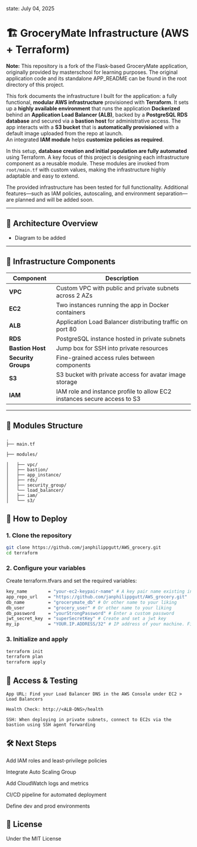 state: July 04, 2025

# 🏗️ GroceryMate Infrastructure (AWS + Terraform)

**Note:** This repository is a fork of the Flask-based GroceryMate application, originally provided by masterschool for learning purposes. 
The original application code and its standalone APP_README can be found in the root directory of this project.

This fork documents the infrastructure I built for the application: a fully functional, **modular AWS infrastructure** provisioned with **Terraform**. It sets up a **highly available environment** that runs the application **Dockerized** behind an **Application Load Balancer (ALB)**, backed by a **PostgreSQL RDS database** and secured via a **bastion host** for administrative access.
The app interacts with a **S3 bucket** that is **automatically provisioned** with a default image uploaded from the repo at launch.  
An integrated **IAM module** helps **customize policies as required**. 

In this setup, **database creation and initial population are fully automated** using Terraform. A key focus of this project is designing each infrastructure component as a reusable module. These modules are invoked from ```root/main.tf``` with custom values, making the infrastructure highly adaptable and easy to extend.

The provided infrastructure has been tested for full functionality. Additional features—such as IAM policies, autoscaling, and environment separation—are planned and will be added soon.

---

## 📐 Architecture Overview

- Diagram to be added 

---

## 🧱 Infrastructure Components

| Component           | Description                                                              |
|---------------------|--------------------------------------------------------------------------|
| **VPC**             | Custom VPC with public and private subnets across 2 AZs                  |
| **EC2**             | Two instances running the app in Docker containers                       |
| **ALB**             | Application Load Balancer distributing traffic on port 80                |
| **RDS**             | PostgreSQL instance hosted in private subnets                            |
| **Bastion Host**    | Jump box for SSH into private resources                                  |
| **Security Groups** | Fine-grained access rules between components                             |
| **S3**              | S3 bucket with private access for avatar image storage                   |
| **IAM**             | IAM role and instance profile to allow EC2 instances secure access to S3 |

---

## 📂 Modules Structure

    .
    ├── main.tf

    ├── modules/

    │   ├── vpc/
    │   ├── bastion/
    │   ├── app_instance/
    │   ├── rds/
    │   ├── security_group/
    │   └── load_balancer/
    │   ├── iam/
    │   └── s3/


## 🚀 How to Deploy

### 1. Clone the repository
```bash
git clone https://github.com/janphilippgutt/AWS_grocery.git
cd terraform
```

### 2. Configure your variables

Create terraform.tfvars and set the required variables:

```bash
key_name        = "your-ec2-keypair-name" # A key pair name existing in your account for default region eu-central-1
app_repo_url    = "https://github.com/janphilippgutt/AWS_grocery.git"
db_name         = "grocerymate_db" # Or other name to your liking
db_user         = "grocery_user" # Or other name to your liking
db_password     = "yourStrongPassword" # Enter a custom password
jwt_secret_key  = "superSecretKey" # Create and set a jwt key
my_ip           = "YOUR.IP.ADDRESS/32" # IP address of your machine. Find out with 'curl -4 ifconfig.me' 

```

### 3. Initialize and apply

```bash
terraform init
terraform plan
terraform apply
```

## 🔐 Access & Testing

    App URL: Find your Load Balancer DNS in the AWS Console under EC2 > Load Balancers

    Health Check: http://<ALB-DNS>/health

    SSH: When deploying in private subnets, connect to EC2s via the bastion using SSH agent forwarding

## 🛠️ Next Steps

Add IAM roles and least-privilege policies

Integrate Auto Scaling Group

Add CloudWatch logs and metrics

CI/CD pipeline for automated deployment

Define dev and prod environments

## 📄 License

Under the MIT License 